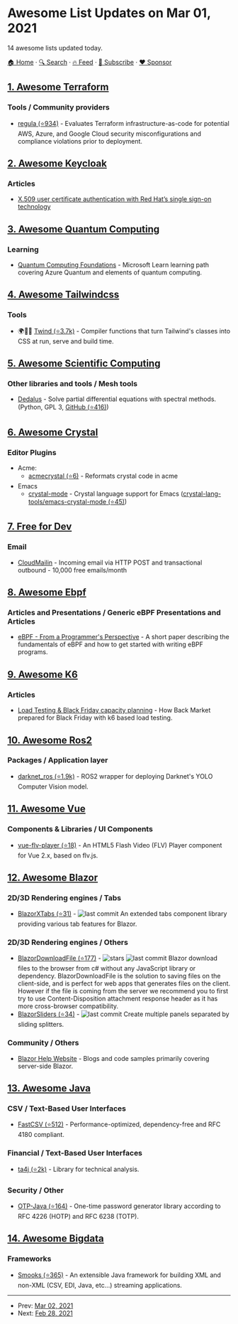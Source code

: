 # Awesome List Updates on Mar 01, 2021

14 awesome lists updated today.

[🏠 Home](/README.md) · [🔍 Search](https://www.trackawesomelist.com/search/) · [🔥 Feed](https://www.trackawesomelist.com/rss.xml) · [📮 Subscribe](https://trackawesomelist.us17.list-manage.com/subscribe?u=d2f0117aa829c83a63ec63c2f&id=36a103854c) · [❤️  Sponsor](https://github.com/sponsors/theowenyoung)



## [1. Awesome Terraform](/content/shuaibiyy/awesome-terraform/README.md)

### Tools / Community providers

*   [regula (⭐934)](https://github.com/fugue/regula) - Evaluates Terraform infrastructure-as-code for potential AWS, Azure, and Google Cloud security misconfigurations and compliance violations prior to deployment.

## [2. Awesome Keycloak](/content/thomasdarimont/awesome-keycloak/README.md)

### Articles

*   [X.509 user certificate authentication with Red Hat’s single sign-on technology](https://developers.redhat.com/blog/2021/02/19/x-509-user-certificate-authentication-with-red-hats-single-sign-on-technology)

## [3. Awesome Quantum Computing](/content/desireevl/awesome-quantum-computing/README.md)

### Learning

*   [Quantum Computing Foundations](https://docs.microsoft.com/en-us/learn/paths/quantum-computing-fundamentals/) - Microsoft Learn learning path covering Azure Quantum and elements of quantum computing.

## [4. Awesome Tailwindcss](/content/aniftyco/awesome-tailwindcss/README.md)

### Tools

*   🌍🔧💼 [Twind (⭐3.7k)](https://github.com/tw-in-js/twind) - Compiler functions that turn Tailwind's classes into CSS at run, serve and build time.

## [5. Awesome Scientific Computing](/content/nschloe/awesome-scientific-computing/README.md)

### Other libraries and tools / Mesh tools

*   [Dedalus](https://dedalus-project.org/) - Solve partial differential equations with spectral methods.
    (Python, GPL 3, [GitHub (⭐416)](https://github.com/DedalusProject/dedalus))

## [6. Awesome Crystal](/content/veelenga/awesome-crystal/README.md)

### Editor Plugins

*   Acme:
    *   [acmecrystal (⭐6)](https://github.com/ilanpillemer/acmecrystal) - Reformats crystal code in acme
*   Emacs
    *   [crystal-mode](https://melpa.org/#/crystal-mode) - Crystal language support for Emacs ([crystal-lang-tools/emacs-crystal-mode (⭐45)](https://github.com/crystal-lang-tools/emacs-crystal-mode))

## [7. Free for Dev](/content/ripienaar/free-for-dev/README.md)

### Email

*   [CloudMailin](https://www.cloudmailin.com/) - Incoming email via HTTP POST and transactional outbound - 10,000 free emails/month

## [8. Awesome Ebpf](/content/zoidbergwill/awesome-ebpf/README.md)

### Articles and Presentations / Generic eBPF Presentations and Articles

*   [eBPF - From a Programmer's Perspective](https://www.researchgate.net/publication/349173667_eBPF_-_From_a_Programmer's_Perspective) - A short paper describing the fundamentals of eBPF and how to get started with writing eBPF programs.

## [9. Awesome K6](/content/grafana/awesome-k6/README.md)

### Articles

*   [Load Testing & Black Friday capacity planning](https://medium.com/back-market-engineering/how-back-market-sres-prepared-for-black-friday-5f017f343408) - How Back Market prepared for Black Friday with k6 based load testing.

## [10. Awesome Ros2](/content/fkromer/awesome-ros2/README.md)

### Packages / Application layer

*   [darknet\_ros (⭐1.9k)](https://github.com/leggedrobotics/darknet_ros/tree/ros2) - ROS2 wrapper for deploying Darknet's YOLO Computer Vision model.

## [11. Awesome Vue](/content/vuejs/awesome-vue/README.md)

### Components & Libraries / UI Components

*   [vue-flv-player (⭐18)](https://github.com/wangdaodao/vue-flv-player) - An HTML5 Flash Video (FLV) Player component for Vue 2.x, based on flv.js.

## [12. Awesome Blazor](/content/AdrienTorris/awesome-blazor/README.md)

### 2D/3D Rendering engines / Tabs

*   [BlazorXTabs (⭐31)](https://github.com/David-Moreira/BlazorXTabs) - ![last commit](https://img.shields.io/github/last-commit/David-Moreira/BlazorXTabs?style=flat-square\&cacheSeconds=86400) An extended tabs component library providing various tab features for Blazor.

### 2D/3D Rendering engines / Others

*   [BlazorDownloadFile (⭐177)](https://github.com/arivera12/BlazorDownloadFile) - ![stars](https://img.shields.io/github/stars/arivera12/BlazorDownloadFile?style=flat-square\&cacheSeconds=604800) ![last commit](https://img.shields.io/github/last-commit/arivera12/BlazorDownloadFile?style=flat-square\&cacheSeconds=86400) Blazor download files to the browser from c# without any JavaScript library or dependency. BlazorDownloadFile is the solution to saving files on the client-side, and is perfect for web apps that generates files on the client. However if the file is coming from the server we recommend you to first try to use Content-Disposition attachment response header as it has more cross-browser compatibility.
*   [BlazorSliders (⭐34)](https://github.com/carlfranklin/BlazorSliders) - ![last commit](https://img.shields.io/github/last-commit/carlfranklin/BlazorSliders?style=flat-square\&cacheSeconds=86400) Create multiple panels separated by sliding splitters.

### Community / Others

*   [Blazor Help Website](https://blazorhelpwebsite.com/) - Blogs and code samples primarily covering server-side Blazor.

## [13. Awesome Java](/content/akullpp/awesome-java/README.md)

### CSV / Text-Based User Interfaces

*   [FastCSV (⭐512)](https://github.com/osiegmar/FastCSV) - Performance-optimized, dependency-free and RFC 4180 compliant.

### Financial / Text-Based User Interfaces

*   [ta4j (⭐2k)](https://github.com/ta4j/ta4j) - Library for technical analysis.

### Security / Other

*   [OTP-Java (⭐164)](https://github.com/BastiaanJansen/OTP-Java) - One-time password generator library according to RFC 4226 (HOTP) and RFC 6238 (TOTP).

## [14. Awesome Bigdata](/content/newTendermint/awesome-bigdata/README.md)

### Frameworks

*   [Smooks (⭐365)](https://github.com/smooks/smooks) - An extensible Java framework for building XML and non-XML (CSV, EDI, Java, etc...) streaming applications.

---

- Prev: [Mar 02, 2021](/content/2021/03/02/README.md)
- Next: [Feb 28, 2021](/content/2021/02/28/README.md)
